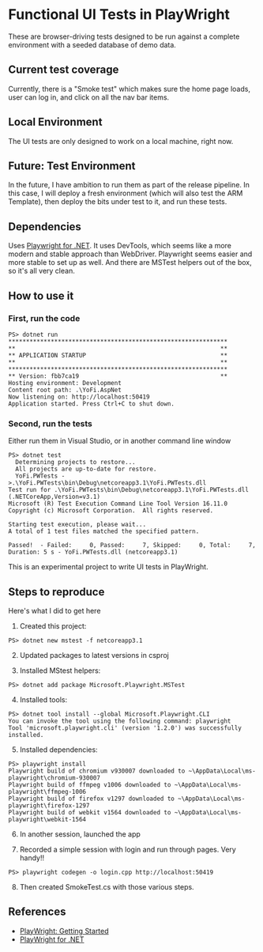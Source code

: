 # Functional UI Tests in PlayWright

These are browser-driving tests designed to be run against a complete environment
with a seeded database of demo data.

## Current test coverage

Currently, there is a "Smoke test" which makes sure the home page loads, user can log in, and click on all the nav bar items.

## Local Environment

The UI tests are only designed to work on a local machine, right now.

## Future: Test Environment

In the future, I have ambition to run them as part of the release pipeline. 
In this case, I will deploy a fresh environment (which will also test the ARM Template), then deploy the
bits under test to it, and run these tests.

## Dependencies

Uses [Playwright for .NET](https://github.com/microsoft/playwright-dotnet). 
It uses DevTools, which seems like a more modern and stable approach than WebDriver.
Playwright seems easier and more stable to set up as well.
And there are MSTest helpers out of the box, so it's all very clean.

## How to use it

### First, run the code

```
PS> dotnet run
**************************************************************
**                                                          **
** APPLICATION STARTUP                                      **
**                                                          **
**************************************************************
** Version: fbb7ca19                                        **
Hosting environment: Development
Content root path: .\YoFi.AspNet
Now listening on: http://localhost:50419
Application started. Press Ctrl+C to shut down.
```

### Second, run the tests

Either run them in Visual Studio, or in another command line window

```
PS> dotnet test
  Determining projects to restore...
  All projects are up-to-date for restore.
  YoFi.PWTests ->.\YoFi.PWTests\bin\Debug\netcoreapp3.1\YoFi.PWTests.dll
Test run for .\YoFi.PWTests\bin\Debug\netcoreapp3.1\YoFi.PWTests.dll (.NETCoreApp,Version=v3.1)
Microsoft (R) Test Execution Command Line Tool Version 16.11.0
Copyright (c) Microsoft Corporation.  All rights reserved.

Starting test execution, please wait...
A total of 1 test files matched the specified pattern.

Passed!  - Failed:     0, Passed:     7, Skipped:     0, Total:     7, Duration: 5 s - YoFi.PWTests.dll (netcoreapp3.1)
```

This is an experimental project to write UI tests in PlayWright.

## Steps to reproduce

Here's what I did to get here

1. Created this project:

```
PS> dotnet new mstest -f netcoreapp3.1
```

2. Updated packages to latest versions in csproj

3. Installed MStest helpers:

```
PS> dotnet add package Microsoft.Playwright.MSTest
```

4. Installed tools:

```
PS> dotnet tool install --global Microsoft.Playwright.CLI
You can invoke the tool using the following command: playwright
Tool 'microsoft.playwright.cli' (version '1.2.0') was successfully installed.
```

5. Installed dependencies:

```
PS> playwright install
Playwright build of chromium v930007 downloaded to ~\AppData\Local\ms-playwright\chromium-930007
Playwright build of ffmpeg v1006 downloaded to ~\AppData\Local\ms-playwright\ffmpeg-1006
Playwright build of firefox v1297 downloaded to ~\AppData\Local\ms-playwright\firefox-1297
Playwright build of webkit v1564 downloaded to ~\AppData\Local\ms-playwright\webkit-1564
```

6. In another session, launched the app

7. Recorded a simple session with login and run through pages. Very handy!!

```
PS> playwright codegen -o login.cpp http://localhost:50419
```

8. Then created SmokeTest.cs with those various steps.

## References

* [PlayWright: Getting Started](https://playwright.dev/docs/intro)
* [PlayWright for .NET](https://github.com/microsoft/playwright-dotnet)

